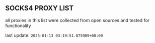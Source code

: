 ## SOCKS4 PROXY LIST

all proxies in this list were collected from open sources and tested for functionality

last update: `2025-01-13 03:19:51.875989+00:00`